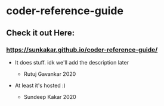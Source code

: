 # coder-reference-guide

## Check it out Here: 
### https://sunkakar.github.io/coder-reference-guide/


- It does stuff. idk we'll add the description later 
    - Rutuj Gavankar 2020

- At least it's hosted :)
    - Sundeep Kakar 2020

